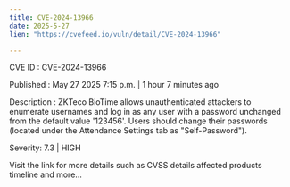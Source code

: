 ```yaml
---
title: CVE-2024-13966
date: 2025-5-27
lien: "https://cvefeed.io/vuln/detail/CVE-2024-13966"

---
```


CVE ID : CVE-2024-13966

Published :  May 27
2025
7:15 p.m. | 1 hour
7 minutes ago

Description : ZKTeco BioTime allows unauthenticated attackers to enumerate usernames and log in as any user with a password unchanged from the default value '123456'. Users should change their passwords (located under the Attendance Settings tab as "Self-Password").

Severity: 7.3 | HIGH

Visit the link for more details
such as CVSS details
affected products
timeline
and more...
